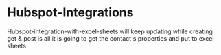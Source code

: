 # Hubspot-Integrations
Hubspot-integration-with-excel-sheets
will keep updating while creating 
get & post is all it is
going to get the contact's properties and put to excel sheets
